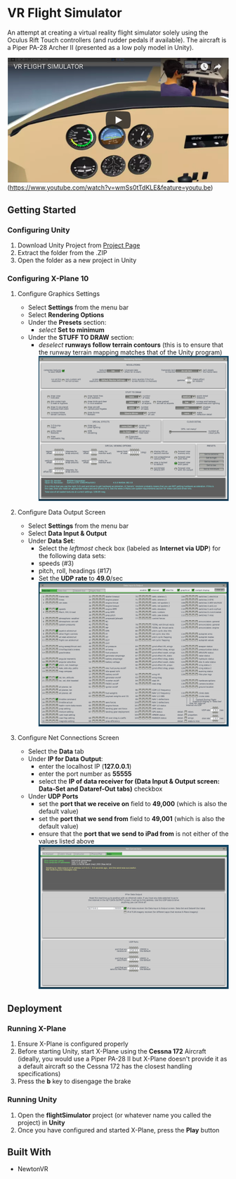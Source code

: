 # VR Flight Simulator

An attempt at creating a virtual reality flight simulator solely using the Oculus Rift Touch controllers (and rudder pedals if available). The aircraft is a Piper PA-28 Archer II (presented as a low poly model in Unity). 

![alt text](Youtube.png "Video Demo") (https://www.youtube.com/watch?v=wmSs0tTdKLE&feature=youtu.be)

## Getting Started

### Configuring Unity
1. Download Unity Project from [Project Page](https://github.com/BigBallerBrand/flightSimulator.git)
2. Extract the folder from the .ZIP
3. Open the folder as a new project in Unity

### Configuring X-Plane 10

1. Configure Graphics Settings
   - Select **Settings** from the menu bar
   - Select **Rendering Options**
   - Under the **Presets** section:
     - *select* **Set to minimum**
   - Under the **STUFF TO DRAW** section:
     - *deselect* **runways follow terrain contours** (this is to ensure that the runway terrain mapping matches that of the Unity program) 
   ![alt text](renderingoptions.PNG "Rendering Options")


2. Configure Data Output Screen
   - Select **Settings** from the menu bar
   - Select **Data Input & Output**
   - Under **Data Set**:
     - Select the *leftmost* check box (labeled as **Internet via UDP**) for the following data sets:
     - speeds (#3)
     - pitch, roll, headings (#17)
     - Set the **UDP rate** to **49.0**/sec
   ![alt text](datainputoutput.PNG "Data Input & Output")
   
3. Configure Net Connections Screen
   - Select the **Data** tab
   - Under **IP for Data Output**: 
     - enter the localhost IP (**127.0.0.1**)
     - enter the port number as **55555**
     - select the **IP of data receiver for (Data Input & Output screen: Data-Set and Dataref-Out tabs)** checkbox
   - Under **UDP Ports**
     - set the **port that we receive on** field to **49,000** (which is also the default value)
     - set the **port that we send from** field to **49,001** (which is also the default value)
     - ensure that the **port that we send to iPad from** is not either of the values listed above
   ![alt text](netconnectionsscreen.PNG "Net Connections")
## Deployment

### Running X-Plane

1. Ensure X-Plane is configured properly
2. Before starting Unity, start X-Plane using the **Cessna 172** Aircraft (ideally, you would use a Piper PA-28 II but X-Plane doesn't provide it as a default aircraft so the Cessna 172 has the closest handling specifications)
3. Press the **b** key to disengage the brake

### Running Unity

1. Open the **flightSimulator** project (or whatever name you called the project) in **Unity**
2. Once you have configured and started X-Plane, press the **Play** button

## Built With
* NewtonVR

